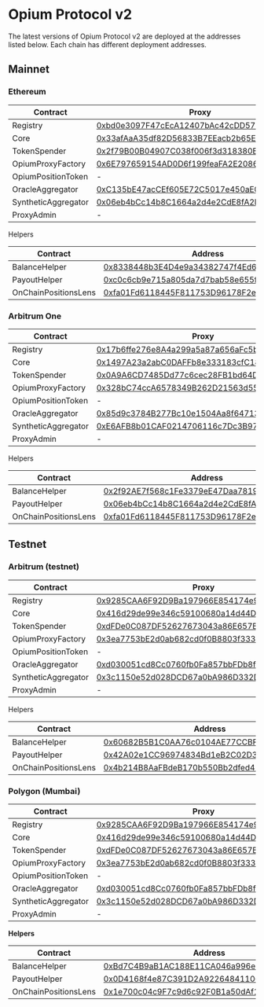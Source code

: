 # Opium Protocol v2

The latest versions of Opium Protocol v2 are deployed at the addresses listed below. Each chain has different deployment addresses.

## Mainnet

### Ethereum

| Contract            | Proxy                                                                                                                 | Implementation                                                                                                        |
| ------------------- | --------------------------------------------------------------------------------------------------------------------- | --------------------------------------------------------------------------------------------------------------------- |
| Registry            | [0xbd0e3097F47cEcA12407bAc42cDD574cf3072F23](https://etherscan.io/address/0xbd0e3097F47cEcA12407bAc42cDD574cf3072F23) | [0x85d9c3784B277Bc10e1504Aa8f647132ba17A674](https://etherscan.io/address/0x85d9c3784B277Bc10e1504Aa8f647132ba17A674) |
| Core                | [0x33afAaA35df82D56833B7EEacb2b65Eb805AC774](https://etherscan.io/address/0x33afAaA35df82D56833B7EEacb2b65Eb805AC774) | [0xE6AFB8b01CAF0214706116c7Dc3B978E6eb8ce7e](https://etherscan.io/address/0xE6AFB8b01CAF0214706116c7Dc3B978E6eb8ce7e) |
| TokenSpender        | [0x2f79B00B04907C038f006f3d318380ECDFe81050](https://etherscan.io/address/0x2f79B00B04907C038f006f3d318380ECDFe81050) | [0x33A18faF0E7f6c7ed971BF5eC289d516C370e76D](https://etherscan.io/address/0x33A18faF0E7f6c7ed971BF5eC289d516C370e76D) |
| OpiumProxyFactory   | [0x6E797659154AD0D6f199feaFA2E2086Ce0239Fbf](https://etherscan.io/address/0x6E797659154AD0D6f199feaFA2E2086Ce0239Fbf) | [0x61EFdF8c52b49A347E69dEe7A62e0921A3545cF7](https://etherscan.io/address/0x61EFdF8c52b49A347E69dEe7A62e0921A3545cF7) |
| OpiumPositionToken  | -                                                                                                                     | [0xfad909b14e52b42d3b4214b6e12b0bc582b3cfcb](https://etherscan.io/address/0xfad909b14e52b42d3b4214b6e12b0bc582b3cfcb) |
| OracleAggregator    | [0xC135bE47acCEf605E72C5017e450aE0207C97Afb](https://etherscan.io/address/0xC135bE47acCEf605E72C5017e450aE0207C97Afb) | [0xAF5F031b8D5F12AD80d5E5f13C99249d82AfFfe2](https://etherscan.io/address/0xAF5F031b8D5F12AD80d5E5f13C99249d82AfFfe2) |
| SyntheticAggregator | [0x06eb4bCc14b8C1664a2d4e2CdE8fA2F992332fCd](https://etherscan.io/address/0x06eb4bCc14b8C1664a2d4e2CdE8fA2F992332fCd) | [0x2f92AE7f568c1Fe3379eE47Daa7819E1362bf25d](https://etherscan.io/address/0x2f92AE7f568c1Fe3379eE47Daa7819E1362bf25d) |
| ProxyAdmin          | -                                                                                                                     | [0x17b6ffe276e8a4a299a5a87a656afc5b8fa3ee4a](https://etherscan.io/address/0x17b6ffe276e8a4a299a5a87a656afc5b8fa3ee4a) |

Helpers

| Contract             | Address                                                                                                               |
| -------------------- | --------------------------------------------------------------------------------------------------------------------- |
| BalanceHelper        | [0x8338448b3E4D4e9a34382747f4Ed66D9bFB345e3](https://etherscan.io/address/0x8338448b3E4D4e9a34382747f4Ed66D9bFB345e3) |
| PayoutHelper         | [0xc0c6cb9e715a805da7d7bab58e655fe79b535600](https://etherscan.io/address/0xc0c6cb9e715a805da7d7bab58e655fe79b535600) |
| OnChainPositionsLens | [0xfa01Fd6118445F811753D96178F2ef8AE77caa53](https://etherscan.io/address/0xfa01Fd6118445F811753D96178F2ef8AE77caa53) |

### Arbitrum One

| Contract            | Proxy                                                                                                                | Implementation                                                                                                       |
| ------------------- | -------------------------------------------------------------------------------------------------------------------- | -------------------------------------------------------------------------------------------------------------------- |
| Registry            | [0x17b6ffe276e8A4a299a5a87a656aFc5b8FA3ee4a](https://arbiscan.io/address/0x17b6ffe276e8A4a299a5a87a656aFc5b8FA3ee4a) | [0x845a7872d1cDe2B3285dE9f66B1D2EC70307cC6b](https://arbiscan.io/address/0x845a7872d1cDe2B3285dE9f66B1D2EC70307cC6b) |
| Core                | [0x1497A23a2abC0DAFFb8e333183cfC181b24bB570](https://arbiscan.io/address/0x1497A23a2abC0DAFFb8e333183cfC181b24bB570) | [0x5854694204828385ED3d5B9d0FF912794D78cdaE](https://arbiscan.io/address/0x5854694204828385ED3d5B9d0FF912794D78cdaE) |
| TokenSpender        | [0x0A9A6CD7485Dd77c6cec28FB1bd64D5969B79132](https://arbiscan.io/address/0x0A9A6CD7485Dd77c6cec28FB1bd64D5969B79132) | [0x7C78bfaDb7F0EA6E84CC5196B6fAC48fb1cFA34E](https://arbiscan.io/address/0x7C78bfaDb7F0EA6E84CC5196B6fAC48fb1cFA34E) |
| OpiumProxyFactory   | [0x328bC74ccA6578349B262D21563d5581DAA43a16](https://arbiscan.io/address/0x328bC74ccA6578349B262D21563d5581DAA43a16) | [0x5a608F8dfD67504Eb1F07D0b32ACD8753160fCA3](https://arbiscan.io/address/0x5a608F8dfD67504Eb1F07D0b32ACD8753160fCA3) |
| OpiumPositionToken  | -                                                                                                                    | [0x6384f8070fda183e2b8ce0d521c0a9e7606e30ea](https://arbiscan.io/address/0x6384f8070fda183e2b8ce0d521c0a9e7606e30ea) |
| OracleAggregator    | [0x85d9c3784B277Bc10e1504Aa8f647132ba17A674](https://arbiscan.io/address/0x85d9c3784B277Bc10e1504Aa8f647132ba17A674) | [0xC3e733eaCCD9c3bc54450aCe8074F589760Ae079](https://arbiscan.io/address/0xC3e733eaCCD9c3bc54450aCe8074F589760Ae079) |
| SyntheticAggregator | [0xE6AFB8b01CAF0214706116c7Dc3B978E6eb8ce7e](https://arbiscan.io/address/0xE6AFB8b01CAF0214706116c7Dc3B978E6eb8ce7e) | [0xbd0e3097F47cEcA12407bAc42cDD574cf3072F23](https://arbiscan.io/address/0xbd0e3097F47cEcA12407bAc42cDD574cf3072F23) |
| ProxyAdmin          | -                                                                                                                    | [0x2ba5fee02489c4c7d550b82044742084a652f01a](https://arbiscan.io/address/0x2ba5fee02489c4c7d550b82044742084a652f01a) |

Helpers

| Contract             | Address                                                                                                              |
| -------------------- | -------------------------------------------------------------------------------------------------------------------- |
| BalanceHelper        | [0x2f92AE7f568c1Fe3379eE47Daa7819E1362bf25d](https://arbiscan.io/address/0x2f92AE7f568c1Fe3379eE47Daa7819E1362bf25d) |
| PayoutHelper         | [0x06eb4bCc14b8C1664a2d4e2CdE8fA2F992332fCd](https://arbiscan.io/address/0x06eb4bCc14b8C1664a2d4e2CdE8fA2F992332fCd) |
| OnChainPositionsLens | [0xfa01Fd6118445F811753D96178F2ef8AE77caa53](https://arbiscan.io/address/0xfa01Fd6118445F811753D96178F2ef8AE77caa53) |

## Testnet

### Arbitrum (testnet)

| Contract            | Proxy                                                                                                                        | Implementation                                                                                                               |
| ------------------- | ---------------------------------------------------------------------------------------------------------------------------- | ---------------------------------------------------------------------------------------------------------------------------- |
| Registry            | [0x9285CAA6F92D9Ba197966E854174e9B27B2061e5](https://testnet.arbiscan.io/address/0x9285CAA6F92D9Ba197966E854174e9B27B2061e5) | [0x48ccef1ecc69e0b5e5fd3340c15f9a2e18563022](https://testnet.arbiscan.io/address/0x48ccef1ecc69e0b5e5fd3340c15f9a2e18563022) |
| Core                | [0x416d29de99e346c59100680a14d44De08891dE30](https://testnet.arbiscan.io/address/0x416d29de99e346c59100680a14d44De08891dE30) | [0x384a5683155f035200cb16fbed0aedb2a6ffaf37](https://testnet.arbiscan.io/address/0x384a5683155f035200cb16fbed0aedb2a6ffaf37) |
| TokenSpender        | [0xdFDe0C087DF52627673043a86E657B927ee10c4b](https://testnet.arbiscan.io/address/0xdFDe0C087DF52627673043a86E657B927ee10c4b) | [0xaC7C9f40F404Df8f5c0436087b7E9e7b0735f90b](https://testnet.arbiscan.io/address/0xaC7C9f40F404Df8f5c0436087b7E9e7b0735f90b) |
| OpiumProxyFactory   | [0x3ea7753bE2d0ab682cd0f0B8803f3331BC5230fc](https://testnet.arbiscan.io/address/0x3ea7753bE2d0ab682cd0f0B8803f3331BC5230fc) | [0x5C97c97ea1015E4f2aE4274c022A06957Eddbb46](https://testnet.arbiscan.io/address/0x5C97c97ea1015E4f2aE4274c022A06957Eddbb46) |
| OpiumPositionToken  | -                                                                                                                            | [0x7b006dfca781aee11b4a4e9f42c3239ecd4dcf39](https://testnet.arbiscan.io/address/0x7b006dfca781aee11b4a4e9f42c3239ecd4dcf39) |
| OracleAggregator    | [0xd030051cd8Cc0760fb0Fa857bbFDb8f9C3dAcaDE](https://testnet.arbiscan.io/address/0xd030051cd8Cc0760fb0Fa857bbFDb8f9C3dAcaDE) | [0x5f1670bdbafcbea39579083dfd56984bb4a34d25](https://testnet.arbiscan.io/address/0x5f1670bdbafcbea39579083dfd56984bb4a34d25) |
| SyntheticAggregator | [0x3c1150e52d028DCD67a0bA986D332D54A8baC29A](https://testnet.arbiscan.io/address/0x3c1150e52d028DCD67a0bA986D332D54A8baC29A) | [0x01A44DbFE8a2b9568BEA0C0Db938E0dF93682910](https://testnet.arbiscan.io/address/0x01A44DbFE8a2b9568BEA0C0Db938E0dF93682910) |
| ProxyAdmin          | -                                                                                                                            | [0xFcEAF12d8A38E1135124E4251A462bA92F22b172](https://testnet.arbiscan.io/address/0xFcEAF12d8A38E1135124E4251A462bA92F22b172) |

Helpers

| Contract             | Address                                                                                                                      |
| -------------------- | ---------------------------------------------------------------------------------------------------------------------------- |
| BalanceHelper        | [0x60682B5B1C0AA76c0104AE77CCBFfbE95cE9Bc8a](https://testnet.arbiscan.io/address/0x60682B5B1C0AA76c0104AE77CCBFfbE95cE9Bc8a) |
| PayoutHelper         | [0x42A02e1CC96974834Bd1eB2C02D34f68853Bb305](https://testnet.arbiscan.io/address/0x42A02e1CC96974834Bd1eB2C02D34f68853Bb305) |
| OnChainPositionsLens | [0x4b214B8AaFBdeB170b550Bb2dfed41AadD9aCf74](https://testnet.arbiscan.io/address/0x4b214B8AaFBdeB170b550Bb2dfed41AadD9aCf74) |

### **Polygon (Mumbai)**



| Contract            | Proxy                                                                                                                           | Implementation                                                                                                                  |
| ------------------- | ------------------------------------------------------------------------------------------------------------------------------- | ------------------------------------------------------------------------------------------------------------------------------- |
| Registry            | [0x9285CAA6F92D9Ba197966E854174e9B27B2061e5](https://mumbai.polygonscan.com/address/0x9285CAA6F92D9Ba197966E854174e9B27B2061e5) | [0x7C40069bdC198925007786414343681bceCFd91D](https://mumbai.polygonscan.com/address/0x7C40069bdC198925007786414343681bceCFd91D) |
| Core                | [0x416d29de99e346c59100680a14d44De08891dE30](https://mumbai.polygonscan.com/address/0x416d29de99e346c59100680a14d44De08891dE30) | [0x8d4129b538EEdaD7169ff53dd710E152eab9eB4B](https://mumbai.polygonscan.com/address/0x8d4129b538EEdaD7169ff53dd710E152eab9eB4B) |
| TokenSpender        | [0xdFDe0C087DF52627673043a86E657B927ee10c4b](https://mumbai.polygonscan.com/address/0xdFDe0C087DF52627673043a86E657B927ee10c4b) | [0xa370CF1BB01e368FFdDB81A6511E6Ef072131A77](https://mumbai.polygonscan.com/address/0xa370CF1BB01e368FFdDB81A6511E6Ef072131A77) |
| OpiumProxyFactory   | [0x3ea7753bE2d0ab682cd0f0B8803f3331BC5230fc](https://mumbai.polygonscan.com/address/0x3ea7753bE2d0ab682cd0f0B8803f3331BC5230fc) | [0x30654f4145A67345CF1B701eac259aA7a2e06FE7](https://mumbai.polygonscan.com/address/0x30654f4145A67345CF1B701eac259aA7a2e06FE7) |
| OpiumPositionToken  | -                                                                                                                               | [0x7b006dfca781aee11b4a4e9f42c3239ecd4dcf39](https://mumbai.polygonscan.com/address/0x7b006dfca781aee11b4a4e9f42c3239ecd4dcf39) |
| OracleAggregator    | [0xd030051cd8Cc0760fb0Fa857bbFDb8f9C3dAcaDE](https://mumbai.polygonscan.com/address/0xd030051cd8Cc0760fb0Fa857bbFDb8f9C3dAcaDE) | [0x5F1670bdbAfcbEA39579083Dfd56984bb4A34d25](https://mumbai.polygonscan.com/address/0x5F1670bdbAfcbEA39579083Dfd56984bb4A34d25) |
| SyntheticAggregator | [0x3c1150e52d028DCD67a0bA986D332D54A8baC29A](https://mumbai.polygonscan.com/address/0x3c1150e52d028DCD67a0bA986D332D54A8baC29A) | [0xF69821f7364FFc154E4a5003794EE2D9F40FD8Cc](https://mumbai.polygonscan.com/address/0xF69821f7364FFc154E4a5003794EE2D9F40FD8Cc) |
| ProxyAdmin          | -                                                                                                                               | [0xFcEAF12d8A38E1135124E4251A462bA92F22b172](https://mumbai.polygonscan.com/address/0xFcEAF12d8A38E1135124E4251A462bA92F22b172) |

**Helpers**

| Contract             | Address                                                                                                                         |
| -------------------- | ------------------------------------------------------------------------------------------------------------------------------- |
| BalanceHelper        | [0xBd7C4B9aB1AC188E11CA046a996e378ecBB2a031](https://mumbai.polygonscan.com/address/0xBd7C4B9aB1AC188E11CA046a996e378ecBB2a031) |
| PayoutHelper         | [0x0D4168f4e87C391D2A92264841106140bc12FE02](https://mumbai.polygonscan.com/address/0x0D4168f4e87C391D2A92264841106140bc12FE02) |
| OnChainPositionsLens | [0x1e700c04c9F7c9d6c92F0B1a50dAf103b09E5821](https://mumbai.polygonscan.com/address/0x1e700c04c9F7c9d6c92F0B1a50dAf103b09E5821) |
